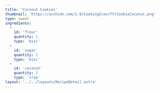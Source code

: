 ```yaml
---
title: 'Coconut Cookies'
thumbnail: 'https://acnhcdn.com/2.0/CookingIcon/FtrCookieCoconut.png'
type: sweet
ingredients:
  -
    id: 'flour'
    quantity: 1
    type: 'misc'
  -
    id: 'sugar'
    quantity: 1
    type: 'misc'
  -
    id: 'coconut'
    quantity: 2
    type: 'crop'
layout: '../../layouts/RecipeDetail.astro'
---
```

